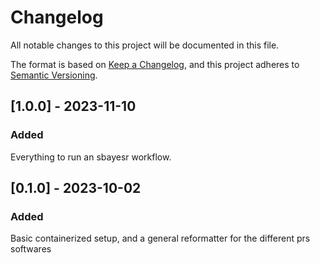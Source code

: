 # Changelog
All notable changes to this project will be documented in this file.

The format is based on [Keep a Changelog](https://keepachangelog.com/en/1.0.0/),
and this project adheres to [Semantic Versioning](https://semver.org/spec/v2.0.0.html).


## [1.0.0] - 2023-11-10
### Added

Everything to run an sbayesr workflow.

## [0.1.0] - 2023-10-02
### Added

Basic containerized setup, and a general reformatter for the different prs softwares

